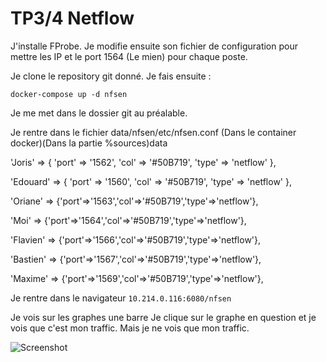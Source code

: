 # TP3/4 Netflow

J'installe FProbe. Je modifie ensuite son fichier de configuration pour mettre les IP et le port 1564 (Le mien) pour chaque poste.

Je clone le repository git donné. Je fais ensuite : 

```docker-compose up -d nfsen```

Je me met dans le dossier git au préalable.

Je rentre dans le fichier data/nfsen/etc/nfsen.conf (Dans le container docker)(Dans la partie %sources)data

'Joris' => { 'port' => '1562', 'col' => '#50B719', 'type' => 'netflow' },

'Edouard' => { 'port' => '1560', 'col' => '#50B719', 'type' => 'netflow' },

'Oriane' => {'port'=>'1563','col'=>'#50B719','type'=>'netflow'},

'Moi' => {'port'=>'1564','col'=>'#50B719','type'=>'netflow'},

'Flavien' => {'port'=>'1566','col'=>'#50B719','type'=>'netflow'},

'Bastien' => {'port'=>'1567','col'=>'#50B719','type'=>'netflow'},

'Maxime' => {'port'=>'1569','col'=>'#50B719','type'=>'netflow'},
 
Je rentre dans le navigateur ```10.214.0.116:6080/nfsen```

Je vois sur les graphes une barre 
Je clique sur le graphe en question et je vois que c'est mon traffic. Mais je ne vois que mon traffic. 

![Screenshot](nfsem.PNG)
